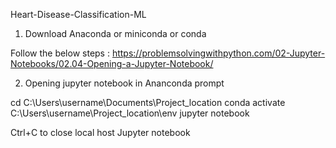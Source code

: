 Heart-Disease-Classification-ML

1. Download Anaconda or miniconda or conda

Follow the below steps :
https://problemsolvingwithpython.com/02-Jupyter-Notebooks/02.04-Opening-a-Jupyter-Notebook/

2. Opening jupyter notebook in Ananconda prompt 

cd C:\Users\username\Documents\Project_location
conda activate C:\Users\username\Project_location\env
jupyter notebook

Ctrl+C to close local host Jupyter notebook

